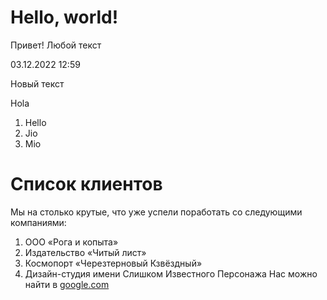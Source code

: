 # Hello, world!
Привет!
Любой текст

03.12.2022 12:59

Новый текст

Hola

1. Hello
2. Jio
3. Mio

# Список клиентов
Мы на столько крутые, что уже успели поработать со следующими компаниями:

1. ООО «Рога и копыта»
2. Издательство «Читый лист»
3. Космопорт «Черезтерновый Кзвёздный»
4. Дизайн-студия имени Слишком Известного Персонажа
Нас можно найти в [google.com](google.com)